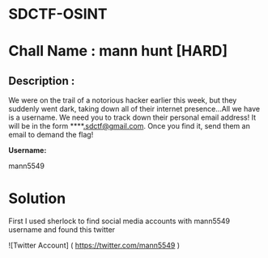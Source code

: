 # SDCTF-OSINT
# **Chall Name** : mann hunt [HARD] 
## Description : 
We were on the trail of a notorious hacker earlier this week, but they suddenly went dark, taking down all of their internet presence...All we have is a username. We need you to track down their personal email address! It will be in the form ****.sdctf@gmail.com. Once you find it, send them an email to demand the flag!

**Username:**

mann5549

# Solution 

First I used sherlock to find social media accounts with mann5549 username and found this twitter 

![Twitter Account] ( https://twitter.com/mann5549 ) 
